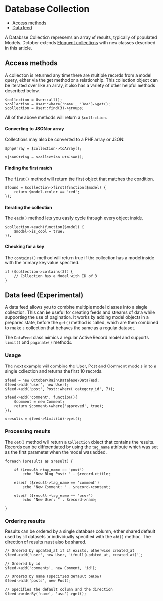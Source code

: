 # Database Collection

- [Access methods](#access-methods)
- [Data feed](#data-feed)

A Database Collection represents an array of results, typically of populated Models. October extends [Eloquent collections](http://laravel.com/docs/eloquent#collections) with new classes described in this article.

<a name="access-methods" class="anchor" href="#access-methods"></a>
## Access methods

A collection is returned any time there are multiple records from a model query, either via the get method or a relationship. This collection object can be iterated over like an array, it also has a variety of other helpful methods described below.

    $collection = User::all();
    $collection = User::where('name', 'Joe')->get();
    $collection = User::find(3)->groups;

All of the above methods will return a `$collection`.

#### Converting to JSON or array

Collections may also be converted to a PHP array or JSON:

    $phpArray = $collection->toArray();

    $jsonString = $collection->toJson();

#### Finding the first match

The `first()` method will return the first object that matches the condition.

    $found = $collection->first(function($model) {
        return $model->color == 'red';
    });

#### Iterating the collection

The `each()` method lets you easily cycle through every object inside.

    $collection->each(function($model) {
        $model->is_cool = true;
    });

#### Checking for a key

The `contains()` method will return true if the collection has a model inside with the primary key value specified.

    if ($collection->contains(3)) {
        // Collection has a Model with ID of 3
    }

<a name="data-feed" class="anchor" href="#data-feed"></a>
## Data feed (Experimental)

A data feed allows you to combine multiple model classes into a single collection. This can be useful for creating feeds and streams of data while supporting the use of pagination. It works by adding model objects in a prepared state, before the `get()` method is called, which are then combined to make a collection that behaves the same as a regular dataset.

The `DataFeed` class mimics a regular Active Record model and supports `limit()` and `paginate()` methods.

<a name="data-feed-usage" class="anchor" href="#data-feed-usage"></a>
### Usage

The next example will combine the User, Post and Comment models in to a single collection and returns the first 10 records.

    $feed = new October\Rain\Database\DataFeed;
    $feed->add('user', new User);
    $feed->add('post', Post::where('category_id', 7));

    $feed->add('comment', function(){
        $comment = new Comment;
        return $comment->where('approved', true);
    });

    $results = $feed->limit(10)->get();

<a name="data-feed-processing" class="anchor" href="#data-feed-processing"></a>
### Processing results

The `get()` method will return a `Collection` object that contains the results. Records can be differentiated by using the `tag_name` attribute which was set as the first parameter when the model was added.

    foreach ($results as $result) {

        if ($result->tag_name == 'post')
            echo "New Blog Post: " . $record->title;

        elseif ($result->tag_name == 'comment')
            echo "New Comment: " . $record->content;

        elseif ($result->tag_name == 'user')
            echo "New User: " . $record->name;

    }

<a name="data-feed-ordering" class="anchor" href="#data-feed-ordering"></a>
### Ordering results

Results can be ordered by a single database column, either shared default used by all datasets or individually specified with the `add()` method. The direction of results must also be shared.

    // Ordered by updated_at if it exists, otherwise created_at
    $feed->add('user', new User, 'ifnull(updated_at, created_at)');

    // Ordered by id
    $feed->add('comments', new Comment, 'id');

    // Ordered by name (specified default below)
    $feed->add('posts', new Post);

    // Specifies the default column and the direction
    $feed->orderBy('name', 'asc')->get();
